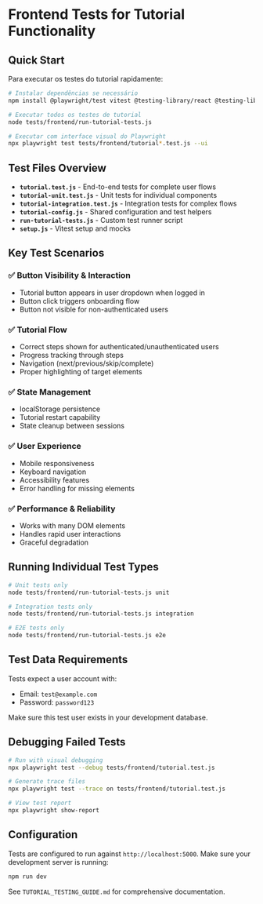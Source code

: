 # Frontend Tests for Tutorial Functionality

## Quick Start

Para executar os testes do tutorial rapidamente:

```bash
# Instalar dependências se necessário
npm install @playwright/test vitest @testing-library/react @testing-library/jest-dom jsdom

# Executar todos os testes de tutorial
node tests/frontend/run-tutorial-tests.js

# Executar com interface visual do Playwright
npx playwright test tests/frontend/tutorial*.test.js --ui
```

## Test Files Overview

- **`tutorial.test.js`** - End-to-end tests for complete user flows
- **`tutorial-unit.test.js`** - Unit tests for individual components  
- **`tutorial-integration.test.js`** - Integration tests for complex flows
- **`tutorial-config.js`** - Shared configuration and test helpers
- **`run-tutorial-tests.js`** - Custom test runner script
- **`setup.js`** - Vitest setup and mocks

## Key Test Scenarios

### ✅ Button Visibility & Interaction
- Tutorial button appears in user dropdown when logged in
- Button click triggers onboarding flow
- Button not visible for non-authenticated users

### ✅ Tutorial Flow
- Correct steps shown for authenticated/unauthenticated users
- Progress tracking through steps
- Navigation (next/previous/skip/complete)
- Proper highlighting of target elements

### ✅ State Management
- localStorage persistence
- Tutorial restart capability
- State cleanup between sessions

### ✅ User Experience
- Mobile responsiveness
- Keyboard navigation
- Accessibility features
- Error handling for missing elements

### ✅ Performance & Reliability
- Works with many DOM elements
- Handles rapid user interactions
- Graceful degradation

## Running Individual Test Types

```bash
# Unit tests only
node tests/frontend/run-tutorial-tests.js unit

# Integration tests only  
node tests/frontend/run-tutorial-tests.js integration

# E2E tests only
node tests/frontend/run-tutorial-tests.js e2e
```

## Test Data Requirements

Tests expect a user account with:
- Email: `test@example.com`
- Password: `password123`

Make sure this test user exists in your development database.

## Debugging Failed Tests

```bash
# Run with visual debugging
npx playwright test --debug tests/frontend/tutorial.test.js

# Generate trace files
npx playwright test --trace on tests/frontend/tutorial.test.js

# View test report
npx playwright show-report
```

## Configuration

Tests are configured to run against `http://localhost:5000`. Make sure your development server is running:

```bash
npm run dev
```

See `TUTORIAL_TESTING_GUIDE.md` for comprehensive documentation.
